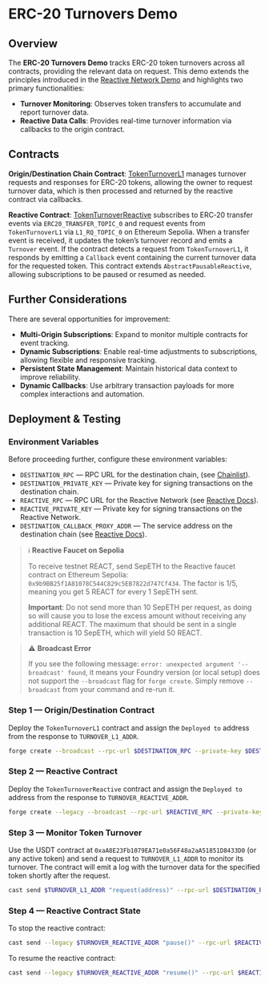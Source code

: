 # ERC-20 Turnovers Demo

## Overview

The **ERC-20 Turnovers Demo** tracks ERC-20 token turnovers across all contracts, providing the relevant data on request. This demo extends the principles introduced in the [Reactive Network Demo](https://github.com/Reactive-Network/reactive-smart-contract-demos/tree/main/src/demos/basic) and highlights two primary functionalities:

- **Turnover Monitoring**: Observes token transfers to accumulate and report turnover data.
- **Reactive Data Calls**: Provides real-time turnover information via callbacks to the origin contract.

## Contracts

**Origin/Destination Chain Contract**: [TokenTurnoverL1](https://github.com/Reactive-Network/reactive-smart-contract-demos/blob/main/src/demos/erc20-turnovers/TokenTurnoverL1.sol) manages turnover requests and responses for ERC-20 tokens, allowing the owner to request turnover data, which is then processed and returned by the reactive contract via callbacks.

**Reactive Contract**: [TokenTurnoverReactive](https://github.com/Reactive-Network/reactive-smart-contract-demos/blob/main/src/demos/erc20-turnovers/TokenTurnoverReactive.sol) subscribes to ERC‑20 transfer events via `ERC20_TRANSFER_TOPIC_0` and request events from `TokenTurnoverL1` via `L1_RQ_TOPIC_0` on Ethereum Sepolia. When a transfer event is received, it updates the token’s turnover record and emits a `Turnover` event. If the contract detects a request from `TokenTurnoverL1`, it responds by emitting a `Callback` event containing the current turnover data for the requested token. This contract extends `AbstractPausableReactive`, allowing subscriptions to be paused or resumed as needed.

## Further Considerations

There are several opportunities for improvement:

- **Multi-Origin Subscriptions**: Expand to monitor multiple contracts for event tracking.
- **Dynamic Subscriptions**: Enable real-time adjustments to subscriptions, allowing flexible and responsive tracking.
- **Persistent State Management**: Maintain historical data context to improve reliability.
- **Dynamic Callbacks**: Use arbitrary transaction payloads for more complex interactions and automation.

## Deployment & Testing

### Environment Variables

Before proceeding further, configure these environment variables:

* `DESTINATION_RPC` — RPC URL for the destination chain, (see [Chainlist](https://chainlist.org)).
* `DESTINATION_PRIVATE_KEY` — Private key for signing transactions on the destination chain.
* `REACTIVE_RPC` — RPC URL for the Reactive Network (see [Reactive Docs](https://dev.reactive.network/reactive-mainnet)).
* `REACTIVE_PRIVATE_KEY` — Private key for signing transactions on the Reactive Network.
* `DESTINATION_CALLBACK_PROXY_ADDR` — The service address on the destination chain (see [Reactive Docs](https://dev.reactive.network/origins-and-destinations#callback-proxy-address)).

> ℹ️ **Reactive Faucet on Sepolia**
> 
> To receive testnet REACT, send SepETH to the Reactive faucet contract on Ethereum Sepolia: `0x9b9BB25f1A81078C544C829c5EB7822d747Cf434`. The factor is 1/5, meaning you get 5 REACT for every 1 SepETH sent.
>
> **Important**: Do not send more than 10 SepETH per request, as doing so will cause you to lose the excess amount without receiving any additional REACT. The maximum that should be sent in a single transaction is 10 SepETH, which will yield 50 REACT.

> ⚠️ **Broadcast Error**
> 
> If you see the following message: `error: unexpected argument '--broadcast' found`, it means your Foundry version (or local setup) does not support the `--broadcast` flag for `forge create`. Simply remove `--broadcast` from your command and re-run it.

### Step 1 — Origin/Destination Contract

Deploy the `TokenTurnoverL1` contract and assign the `Deployed to` address from the response to `TURNOVER_L1_ADDR`.

```bash
forge create --broadcast --rpc-url $DESTINATION_RPC --private-key $DESTINATION_PRIVATE_KEY src/demos/erc20-turnovers/TokenTurnoverL1.sol:TokenTurnoverL1 --value 0.01ether --constructor-args $DESTINATION_CALLBACK_PROXY_ADDR
```

### Step 2 — Reactive Contract

Deploy the `TokenTurnoverReactive` contract and assign the `Deployed to` address from the response to `TURNOVER_REACTIVE_ADDR`.

```bash
forge create --legacy --broadcast --rpc-url $REACTIVE_RPC --private-key $REACTIVE_PRIVATE_KEY src/demos/erc20-turnovers/TokenTurnoverReactive.sol:TokenTurnoverReactive --value 0.01ether --constructor-args $TURNOVER_L1_ADDR
```

### Step 3 — Monitor Token Turnover

Use the USDT contract at `0xaA8E23Fb1079EA71e0a56F48a2aA51851D8433D0` (or any active token) and send a request to `TURNOVER_L1_ADDR` to monitor its turnover. The contract will emit a log with the turnover data for the specified token shortly after the request.

```bash
cast send $TURNOVER_L1_ADDR "request(address)" --rpc-url $DESTINATION_RPC --private-key $DESTINATION_PRIVATE_KEY 0xaA8E23Fb1079EA71e0a56F48a2aA51851D8433D0
```

### Step 4 — Reactive Contract State

To stop the reactive contract:

```bash
cast send --legacy $TURNOVER_REACTIVE_ADDR "pause()" --rpc-url $REACTIVE_RPC --private-key $REACTIVE_PRIVATE_KEY
```

To resume the reactive contract:

```bash
cast send --legacy $TURNOVER_REACTIVE_ADDR "resume()" --rpc-url $REACTIVE_RPC --private-key $REACTIVE_PRIVATE_KEY
```